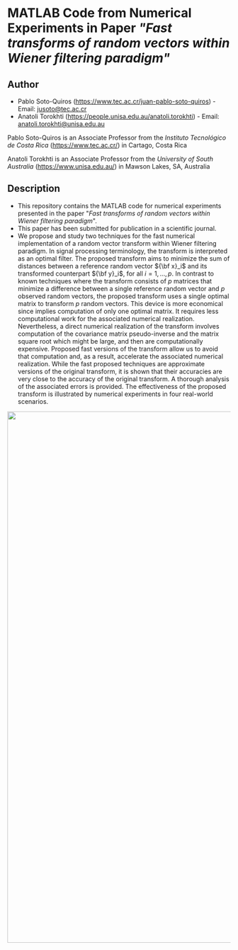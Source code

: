 # MATLAB Code from Numerical Experiments in Paper *"Fast transforms of random vectors within Wiener filtering paradigm"*

## Author

* Pablo Soto-Quiros (https://www.tec.ac.cr/juan-pablo-soto-quiros) - Email: jusoto@tec.ac.cr
* Anatoli Torokhti (https://people.unisa.edu.au/anatoli.torokhti) - Email: anatoli.torokhti@unisa.edu.au

Pablo Soto-Quiros is an Associate Professor from the *Instituto Tecnológico de Costa Rica* (https://www.tec.ac.cr/) in Cartago, Costa Rica

Anatoli Torokhti is an Associate Professor from the *University of South Australia* (https://www.unisa.edu.au/) in Mawson Lakes, SA, Australia

## Description

* This repository contains the MATLAB code for numerical experiments presented in the paper "*Fast transforms of random vectors within Wiener filtering paradigm*". 
* This paper has been submitted for publication in a scientific journal. 
* We propose and study two techniques for the fast numerical implementation of a  random vector transform within Wiener filtering paradigm. In signal processing terminology, the transform is interpreted as an optimal filter. The proposed transform aims to minimize the sum of distances between a reference random vector ${\bf x}_i$ and its transformed counterpart  ${\bf y}_i$, for all $i=1,...,p$. In contrast to known techniques where the transform consists of $p$ matrices that minimize a difference between a single reference random vector and $p$ observed random vectors, the proposed transform uses a single optimal matrix to transform $p$ random vectors. This device is more economical since implies computation of only one optimal matrix.  It requires less computational work for the associated numerical realization. Nevertheless, a direct numerical realization  of the transform involves computation of the covariance matrix pseudo-inverse and the matrix square root which might be large, and then are computationally expensive. Proposed fast versions of the transform  allow us to avoid that computation and, as a result, accelerate the associated numerical realization. While the fast proposed techniques  are approximate versions of the original transform, it is shown that their accuracies are very close to the accuracy of the original transform. A thorough  analysis of the associated errors is provided. The effectiveness of the proposed transform is illustrated by  numerical experiments in four real-world scenarios.


<p align="center"><img width="1200" src="https://github.com/jusotoTEC/multifiltering_transform/blob/main/img/img1.png"></p>
